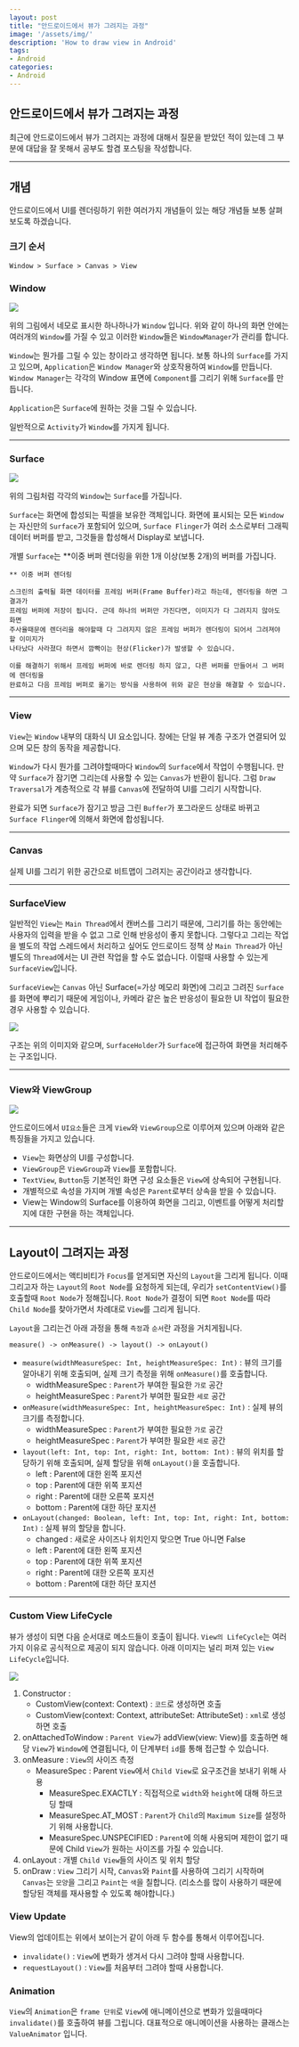 ```yaml
---
layout: post
title: "안드로이드에서 뷰가 그려지는 과정"
image: '/assets/img/'
description: 'How to draw view in Android'
tags:
- Android
categories:
- Android
---
```


## 안드로이드에서 뷰가 그려지는 과정

최근에 안드로이드에서 뷰가 그려지는 과정에 대해서 질문을 받았던 적이 있는데 그 부분에 대답을 
잘 못해서 공부도 할겸 포스팅을 작성합니다.

---

## 개념

안드로이드에서 UI를 렌더링하기 위한 여러가지 개념들이 있는 해당 개념들 보통 살펴보도록 하겠습니다.

### 크기 순서

```
Window > Surface > Canvas > View 
```

### Window

![](https://miro.medium.com/max/2160/1*GqBKZVXpY-0dqwoY24PzyQ.png)

위의 그림에서 네모로 표시한 하나하나가 `Window` 입니다. 위와 같이 하나의 화면 안에는 여러개의
`Window`를 가질 수 있고 이러한 `Window`들은 `WindowManager`가 관리를 합니다.

`Window`는 뭔가를 그릴 수 있는 창이라고 생각하면 됩니다. 보통 하나의 `Surface`를 가지고 있으며,
`Application`은 `Window Manager`와 상호작용하여 `Window`를 만듭니다. 
`Window Manager`는 각각의 Window 표면에 `Component`를 그리기 위해 `Surface`를 만듭니다.

`Application`은 `Surface`에 원하는 것을 그릴 수 있습니다.

일반적으로 `Activity`가 `Window`를 가지게 됩니다.

---

### Surface

![](https://miro.medium.com/max/2160/1*z15f9yf-mMXlC_dyFZc9Ig.png)

위의 그림처럼 각각의 `Window`는 `Surface`를 가집니다.

`Surface`는 화면에 합성되는 픽셀을 보유한 객체입니다. 화면에 표시되는 모든 `Window`는 
자신만의 `Surface`가 포함되어 있으며, `Surface Flinger`가 여러 소스로부터 그래픽 데이터 버퍼를 받고,
그것들을 합성해서 Display로 보냅니다.

개별 `Surface`는 **이중 버퍼 렌더링을 위한 1개 이상(보통 2개)의 버퍼를 가집니다.

```
** 이중 버퍼 렌더링

스크린의 출력될 화면 데이터를 프레임 버퍼(Frame Buffer)라고 하는데, 렌더링을 하면 그 결과가
프레임 버퍼에 저장이 됩니다. 근데 하나의 버퍼만 가진다면, 이미지가 다 그려지지 않아도 화면
주사율때문에 렌더리을 해야할때 다 그려지지 않은 프레임 버퍼가 렌더링이 되어서 그려져야 할 이미지가
나타났다 사라졌다 하면서 깜빡이는 현상(Flicker)가 발생할 수 있습니다.

이를 해결하기 위해서 프레임 버퍼에 바로 렌더링 하지 않고, 다른 버퍼를 만들어서 그 버퍼에 렌더링을
완료하고 다음 프레임 버퍼로 옮기는 방식을 사용하여 위와 같은 현상을 해결할 수 있습니다. 
```

---


### View

`View`는 `Window` 내부의 대화식 UI 요소입니다. 창에는 단일 뷰 계층 구조가 연결되어 있으며 모든 창의 동작을 제공합니다. 

`Window`가 다시 뭔가를 그려야할때마다 `Window`의 `Surface`에서 작업이 수행됩니다. 만약 `Surface`가 잠기면
그리는데 사용할 수 있는 `Canvas`가 반환이 됩니다. 그럼 `Draw Traversal`가 계층적으로 각 뷰를 `Canvas`에 전달하여
UI를 그리기 시작합니다.

완료가 되면 `Surface`가 잠기고 방금 그린 `Buffer`가 포그라운드 상태로 바뀌고 `Surface Flinger`에 의해서 화면에 합성됩니다.

---

### Canvas

실제 UI를 그리기 위한 공간으로 비트맵이 그려지는 공간이라고 생각합니다.

---

### SurfaceView

일반적인 `View`는 `Main Thread`에서 캔버스를 그리기 때문에, 그리기를 하는 동안에는 사용자의
입력을 받을 수 없고 그로 인해 반응성이 좋지 못합니다. 그렇다고 그리는 작업을 별도의 작업 스레드에서
처리하고 싶어도 안드로이드 정책 상 `Main Thread`가 아닌 별도의 `Thread`에서는 UI 관련 작업을
할 수도 없습니다. 이럴때 사용할 수 있는게 `SurfaceView`입니다. 

`SurfaceView`는 `Canvas` 아닌 Surface(=가상 메모리 화면)에 그리고 그려진 `Surface`를 화면에 뿌리기 때문에
게임이나, 카메라 같은 높은 반응성이 필요한 UI 작업이 필요한 경우 사용할 수 있습니다.

![](https://miro.medium.com/max/3860/1*lkIO9z94CxTvgqPJGKLcMQ.png)

구조는 위의 이미지와 같으며, `SurfaceHolder`가 `Surface`에 접근하여 화면을 처리해주는 구조입니다.

---

### View와 ViewGroup

![](http://cdn.learncomputer.com/wp-content/uploads/2012/01/image0033.png)

안드로이드에서 `UI요소`들은 크게 `View`와 `ViewGroup`으로 이루어져 있으며 아래와 같은 특징들을 가지고 있습니다.

- `View`는 화면상의 UI를 구성합니다.
- `ViewGroup`은 `ViewGroup`과 `View`를 포함합니다.
-  `TextView`, `Button`등 기본적인 화면 구성 요소들은 `View`에 상속되어 구현됩니다.
- 개별적으로 속성을 가지며 개별 속성은 `Parent`로부터 상속을 받을 수 있습니다.
- View는 Window의 Surface를 이용하여 화면을 그리고, 이벤트를 어떻게 처리할지에 대한 구현을 하는 객체입니다. 

---

## Layout이 그려지는 과정

안드로이드에서는 액티비티가 `Focus`를 얻게되면 자신의 `Layout`을 그리게 됩니다. 이때 그리고자 하는
`Layout`의 `Root Node`를 요청하게 되는데, 우리가 `setContentView()`를 호출할때 `Root Node`가
정해집니다. `Root Node`가 결정이 되면 `Root Node`를 따라 `Child Node`를 찾아가면서 차례대로 `View`를 그리게 됩니다.

`Layout`을 그리는건 아래 과정을 통해 `측정`과 `순서`란 과정을 거치게됩니다.

```
measure() -> onMeasure() -> layout() -> onLayout()
```

- `measure(widthMeasureSpec: Int, heightMeasureSpec: Int)` : 뷰의 크기를 알아내기 위해 호출되며, 실제 크기 측정을 위해 `onMeasure()`를 호출합니다.
    - widthMeasureSpec : `Parent`가 부여한 필요한 `가로` 공간
    - heightMeasureSpec : `Parent`가 부여한 필요한 `세로` 공간
- `onMeasure(widthMeasureSpec: Int, heightMeasureSpec: Int)` : 실제 뷰의 크기를 측정합니다.
    - widthMeasureSpec : `Parent`가 부여한 필요한 `가로` 공간
    - heightMeasureSpec : `Parent`가 부여한 필요한 `세로` 공간
- `layout(left: Int, top: Int, right: Int, bottom: Int)` : 뷰의 위치를 할당하기 위해 호출되며, 실제 할당을 위해 `onLayout()`을 호출합니다.
    - left : Parent에 대한 왼쪽 포지션
    - top : Parent에 대한 위쪽 포지션
    - right : Parent에 대한 오른쪽 포지션
    - bottom : Parent에 대한 하단 포지션    
- `onLayout(changed: Boolean, left: Int, top: Int, right: Int, bottom: Int)` : 실제 뷰의 할당을 합니다.
    - changed : 새로운 사이즈나 위치인지 맞으면 True 아니면 False 
    - left : Parent에 대한 왼쪽 포지션
    - top : Parent에 대한 위쪽 포지션
    - right : Parent에 대한 오른쪽 포지션
    - bottom : Parent에 대한 하단 포지션

---

### Custom View LifeCycle

뷰가 생성이 되면 다음 순서대로 메소드들이 호출이 됩니다. `View의 LifeCycle`는 여러가지 이유로 
공식적으로 제공이 되지 않습니다. 아래 이미지는 널리 퍼져 있는 `View LifeCycle`입니다.

![](https://miro.medium.com/max/692/1*abc0UlGj1myFD0eph4pZjQ.png)

1. Constructor : 
    - CustomView(context: Context) : `코드`로 생성하면 호출
    - CustomView(context: Context, attributeSet: AttributeSet) : `xml`로 생성하면 호출
2. onAttachedToWindow : `Parent View`가 addView(view: View)를 호출하면 해당 `View`가 `Window`에 연결됩니다, 이 단계부터 `id`를 통해 접근할 수 있습니다.
3. onMeasure : `View`의 사이즈 측정
    - MeasureSpec : Parent `View`에서 `Child View`로 요구조건을 보내기 위해 사용
        - MeasureSpec.EXACTLY : 직접적으로 `width`와 `height`에 대해 하드코딩 할때
        - MeasureSpec.AT_MOST : `Parent`가 `Child`의 `Maximum Size`를 설정하기 위해 사용합니다.
        - MeasureSpec.UNSPECIFIED : `Parent`에 의해 사용되며 제한이 없기 때문에 Child `View`가 원하는 사이즈를 가질 수 있습니다. 
4. onLayout : 개별 `Child View`들의 사이즈 및 위치 할당
5. onDraw : `View` 그리기 시작, `Canvas`와 `Paint`를 사용하여 그리기 시작하며 `Canvas`는 `모양`을 그리고 `Paint`는 `색`을 칠합니다.
(리소스를 많이 사용하기 때문에 할당된 객체를 재사용할 수 있도록 해야합니다.)

### View Update

View의 업데이트는 위에서 보이는거 같이 아래 두 함수를 통해서 이루어집니다.

- `invalidate()` : `View`에 변화가 생겨서 다시 그려야 할때 사용합니다.
- `requestLayout()` : `View`를 처음부터 그려야 할때 사용합니다.

### Animation

`View`의 `Animation`은 `frame 단위`로 `View`에 애니메이션으로 변화가 있을때마다 `invalidate()`를
호출하여 뷰를 그립니다. 대표적으로 애니메이션을 사용하는 클래스는 `ValueAnimator` 입니다.
